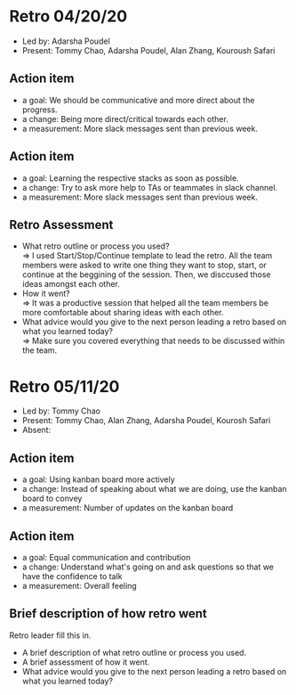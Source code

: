 # Retro 04/20/20

- Led by: Adarsha Poudel
- Present: Tommy Chao, Adarsha Poudel, Alan Zhang, Kouroush Safari

## Action item

- a goal: We should be communicative and more direct about the progress.
- a change: Being more direct/critical towards each other.
- a measurement: More slack messages sent than previous week.

## Action item

- a goal: Learning the respective stacks as soon as possible.
- a change: Try to ask more help to TAs or teammates in slack channel.
- a measurement: More slack messages sent than previous week.

## Retro Assessment

- What retro outline or process you used?  
  => I used Start/Stop/Continue template to lead the retro. All the team members were asked to write one thing they want to stop, start, or continue at the beggining of the session. Then, we disccused those ideas amongst each other.
- How it went?  
  => It was a productive session that helped all the team members be more comfortable about sharing ideas with each other.
- What advice would you give to the next person leading a retro based on what you learned today?  
  => Make sure you covered everything that needs to be discussed within the team.
  
  
# Retro 05/11/20

* Led by: Tommy Chao
* Present: Tommy Chao, Alan Zhang, Adarsha Poudel, Kourosh Safari
* Absent: 

## Action item

* a goal: Using kanban board more actively
* a change: Instead of speaking about what we are doing, use the kanban board to convey 
* a measurement: Number of updates on the kanban board

## Action item

* a goal: Equal communication and contribution
* a change: Understand what's going on and ask questions so that we have the confidence to talk
* a measurement: Overall feeling 

## Brief description of how retro went

Retro leader fill this in.

* A brief description of what retro outline or process you used.
* A brief assessment of how it went.
* What advice would you give to the next person leading a retro
  based on what you learned today?
